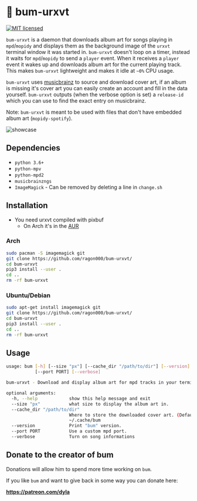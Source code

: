 # 🎵 bum-urxvt

[![MIT licensed](https://img.shields.io/badge/license-MIT-blue.svg)](./LICENSE.md)

`bum-urxvt` is a daemon that downloads album art for songs playing in `mpd`/`mopidy` and displays them as the background image of the `urxvt` terminal window it was started in. `bum-urxvt` doesn't loop on a timer, instead it waits for `mpd`/`mopidy` to send a `player` event. When it receives a `player` event it wakes up and downloads album art for the current playing track. This makes `bum-urxvt` lightweight and makes it idle at `~0%` CPU usage.

`bum-urxvt` uses [musicbrainz](https://musicbrainz.org/) to source and download cover art, if an album is missing it's cover art you can easily create an account and fill in the data yourself. `bum-urxvt` outputs (when the verbose option is set) a `release-id` which you can use to find the exact entry on musicbrainz.

Note: `bum-urxvt` is meant to be used with files that don't have embedded album art (`mopidy-spotify`).


![showcase](https://i.imgur.com/62OLmuT.gif)

## Dependencies

- `python 3.6+`
- `python-mpv`
- `python-mpd2`
- `musicbrainzngs`
- `ImageMagick` - Can be removed by deleting a line in `change.sh`

## Installation
- You need urxvt compiled with pixbuf
  - On Arch it's in the [AUR](https://aur.archlinux.org/packages/rxvt-unicode-pixbuf/)
### Arch
```sh
sudo pacman -S imagemagick git
git clone https://github.com/ragon000/bum-urxvt/
cd bum-urxvt
pip3 install --user .
cd ..
rm -rf bum-urxvt
```
### Ubuntu/Debian
```sh
sudo apt-get install imagemagick git
git clone https://github.com/ragon000/bum-urxvt/
cd bum-urxvt
pip3 install --user .
cd ..
rm -rf bum-urxvt
```

## Usage

```sh
usage: bum [-h] [--size "px"] [--cache_dir "/path/to/dir"] [--version]
           [--port PORT] [--verbose]

bum-urxvt - Download and display album art for mpd tracks in your terminal.

optional arguments:
  -h, --help            show this help message and exit
  --size "px"           what size to display the album art in.
  --cache_dir "/path/to/dir"
                        Where to store the downloaded cover art. (Defaults to
                        ~/.cache/bum
  --version             Print "bum" version.
  --port PORT           Use a custom mpd port.
  --verbose             Turn on song informations
```


## Donate to the creator of bum

Donations will allow him to spend more time working on `bum`.

If you like `bum` and want to give back in some way you can donate here:

**https://patreon.com/dyla**
